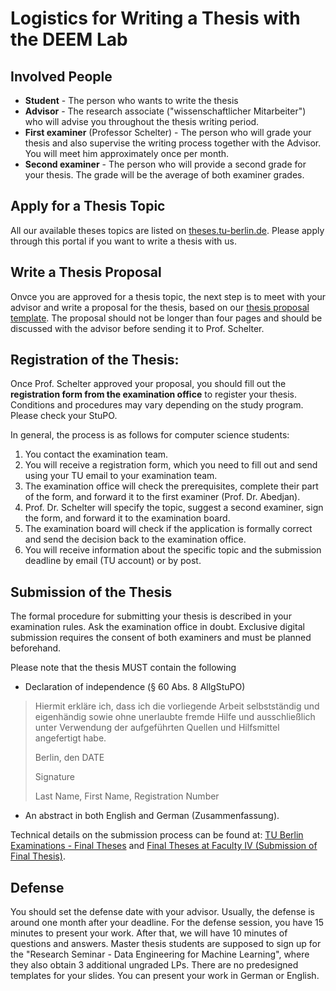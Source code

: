 # Logistics for Writing a Thesis with the DEEM Lab

## Involved People

 * __Student__ - The person who wants to write the thesis
 * __Advisor__ - The research associate ("wissenschaftlicher Mitarbeiter") who will advise you throughout the thesis writing period. 
 * __First examiner__ (Professor Schelter) - The person who will grade your thesis and also supervise the writing process together with the Advisor. You will meet him approximately once per month.
 * __Second examiner__ - The person who will provide a second grade for your thesis. The grade will be the average of both examiner grades. 

## Apply for a Thesis Topic

All our available theses topics are listed on [theses.tu-berlin.de](https://www.theses.tu-berlin.de/de/theses?currentEvents%5Bfilter%5D%5Bcustom_value_institutes%5D%5B0%5D=ea5e3020-159b-4b46-9105-b4863e7ae807). Please apply through this portal if you want to write a thesis with us.

## Write a Thesis Proposal

Onvce you are approved for a thesis topic, the next step is to meet with your advisor and write a proposal for the thesis, based on our [thesis proposal template](template-for-thesis-proposal.md). The proposal should not be longer than four pages and should be discussed with the advisor before sending it to Prof. Schelter. 

## Registration of the Thesis:

Once Prof. Schelter approved your proposal, you should fill out the __registration form from the examination office__ to register your thesis. Conditions and procedures may vary depending on the study program. Please check your StuPO.

In general, the process is as follows for computer science students:

 1. You contact the examination team.
 1. You will receive a registration form, which you need to fill out and send using your TU email to your examination team.
 1. The examination office will check the prerequisites, complete their part of the form, and forward it to the first examiner (Prof. Dr. Abedjan).
 1. Prof. Dr. Schelter will specify the topic, suggest a second examiner, sign the form, and forward it to the examination board.
 1. The examination board will check if the application is formally correct and send the decision back to the examination office.
 1. You will receive information about the specific topic and the submission deadline by email (TU account) or by post.


## Submission of the Thesis

The formal procedure for submitting your thesis is described in your examination rules. Ask the examination office in doubt. Exclusive digital submission requires the consent of both examiners and must be planned beforehand.

Please note that the thesis MUST contain the following 

 * Declaration of independence (§ 60 Abs. 8 AllgStuPO)
> Hiermit erkläre ich, dass ich die vorliegende Arbeit selbstständig und eigenhändig sowie ohne unerlaubte fremde Hilfe und ausschließlich unter Verwendung der aufgeführten Quellen und Hilfsmittel angefertigt habe.
>
> Berlin, den DATE
>
> Signature
> 
> Last Name, First Name, Registration Number
 * An abstract in both English and German (Zusammenfassung).
   
Technical details on the submission process can be found at: [TU Berlin Examinations - Final Theses](https://www.tu.berlin/en/pruefungen/examinations/final-theses) and [Final Theses at Faculty IV (Submission of Final Thesis)](https://www.tu.berlin/en/eecs/academics-teaching/advising/finalizing-your-studies/final-theses-at-faculty-iv#c2112346).    

## Defense

You should set the defense date with your advisor. Usually, the defense is around one month after your deadline. For the defense session, you have 15 minutes to present your work. After that, we will have 10 minutes of questions and answers. Master thesis students are supposed to sign up for the "Research Seminar - Data Engineering for Machine Learning", where they also obtain 3 additional ungraded LPs. There are no predesigned templates for your slides. You can present your work in German or English.
